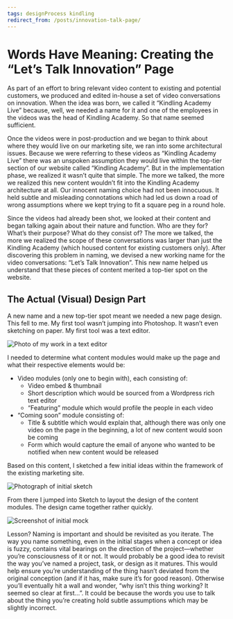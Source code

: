 ```yaml
---
tags: designProcess kindling
redirect_from: /posts/innovation-talk-page/
---
```


# Words Have Meaning: Creating the “Let’s Talk Innovation” Page

As part of an effort to bring relevant video content to existing and potential customers, we produced and edited in-house a set of video conversations on innovation. When the idea was born, we called it “Kindling Academy Live” because, well, we needed a name for it and one of the employees in the videos was the head of Kindling Academy. So that name seemed sufficient.

Once the videos were in post-production and we began to think about where they would live on our marketing site, we ran into some architectural issues. Because we were referring to these videos as “Kindling Academy Live” there was an unspoken assumption they would live within the top-tier section of our website called “Kindling Academy”. But in the implementation phase, we realized it wasn’t quite that simple. The more we talked, the more we realized this new content wouldn’t fit into the Kindling Academy architecture at all. Our innocent naming choice had not been innocuous. It held subtle and misleading connotations which had led us down a road of wrong assumptions where we kept trying to fit a square peg in a round hole.

Since the videos had already been shot, we looked at their content and began talking again about their nature and function. Who are they for? What’s their purpose? What do they consist of? The more we talked, the more we realized the scope of these conversations was larger than just the Kindling Academy (which housed content for existing customers only). After discovering this problem in naming, we devised a new working name for the video conversations: “Let’s Talk Innovation”. This new name helped us understand that these pieces of content merited a top-tier spot on the website.

## The Actual (Visual) Design Part

A new name and a new top-tier spot meant we needed a new page design. This fell to me. My first tool wasn’t jumping into Photoshop. It wasn’t even sketching on paper. My first tool was a text editor.

![Photo of my work in a text editor](https://cdn.jim-nielsen.com/blog/2014/innovation-talk-text-editor.jpg "The low fidelity starting point of a text editor")

I needed to  determine what content modules would make up the page and what their respective elements would be:

- Video modules (only one to begin with), each consisting of:
    - Video embed & thumbnail
    - Short description which would be sourced from a Wordpress rich text editor
    - “Featuring” module which would profile the people in each video
- “Coming soon” module consisting of:
    - Title & subtitle which would explain that, although there was only one video on the page in the beginning, a lot of new content would soon be coming
    - Form which would capture the email of anyone who wanted to be notified when new content would be released

Based on this content, I sketched a few initial ideas within the framework of the existing marketing site.

![Photograph of initial sketch](https://cdn.jim-nielsen.com/blog/2014/innovation-talk-sketch.jpg )

From there I jumped into Sketch to layout the design of the content modules. The design came together rather quickly.

![Screenshot of initial mock](https://cdn.jim-nielsen.com/blog/2014/innovation-talk-mock.png "Page mock (without website header/footer)")

Lesson? Naming is important and should be revisited as you iterate. The way you name something, even in the initial stages when a concept or idea is fuzzy, contains vital bearings on the direction of the project—whether you’re consciousness of it or not. It would probably be a good idea to revisit the way you’ve named a project, task, or design as it matures. This would help ensure you’re understanding of the thing hasn’t deviated from the original conception (and if it has, make sure it’s for good reason). Otherwise you’ll eventually hit a wall and wonder, “why isn’t this thing working? It seemed so clear at first...”. It could be because the words you use to talk about the thing you’re creating hold subtle assumptions which may be slightly incorrect.
